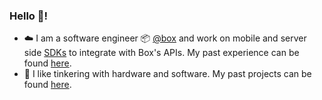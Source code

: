 ### Hello 👋!

- ☁️ I am a software engineer 📦 [@box](https://www.box.com/) and work on mobile and server side [SDKs](https://github.com/box/sdks) to integrate with Box's APIs. My past experience can be found [here](https://sujaygarlanka.com/experience.html).
- 📐 I like tinkering with hardware and software. My past projects can be found [here](https://sujaygarlanka.com/projects.html).
